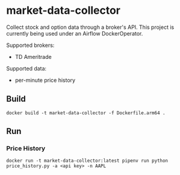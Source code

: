 # market-data-collector
Collect stock and option data through a broker's API. This project is currently being used under an Airflow DockerOperator.

Supported brokers:
* TD Ameritrade

Supported data:
* per-minute price history

## Build
```
docker build -t market-data-collector -f Dockerfile.arm64 .
```

## Run
### Price History
```
docker run -t market-data-collector:latest pipenv run python price_history.py -a <api key> -n AAPL
```
